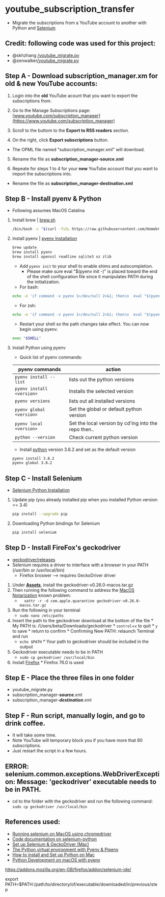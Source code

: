 # youtube_subscription_transfer
* Migrate the subscriptions from a YouTube account to another with Python and [Selenium](https://www.selenium.dev/selenium-ide/)


## Credit: following code was used for this project:
* @skhzhang [/youtube_migrate.py](https://gist.github.com/skhzhang/e12195917db5f6bf8c3e6b02cd6a4af2)
* @zenwalker[/youtube_migrate.py](https://gist.github.com/zenwalker/0037fff3be1fbdb889bb)


## Step A - Download subscription_manager.xm for old & new YouTube accounts:
1. Login into the **old** YouTube acount that you want to export the subscriptions from.

2. Go to the Manage Subscriptions page: [www.youtube.com/subscription_manager](https://www.youtube.com/subscription_manager)

3. Scroll to the buttom to the **Export to RSS readers** section.

4. On the right, click **Export subscriptions** button.
  * The OPML file named "subscription_manager.xml" will download.

5. Rename the file as **subscription_manager-source.xml**

6. Repeate for steps 1 to 4 for your **new** YouTube account that you want to import the subscriptions into.
  * Rename the file as **subscription_manager-destination.xml**

## Step B - Install pyenv & Python
* Following assumes MacOS Catalina
1. Install brew | [brew.sh](https://brew.sh/)
    ```bash
    /bin/bash -c "$(curl -fsSL https://raw.githubusercontent.com/Homebrew/install/master/install.sh)"
    ```

2. Install pyenv | [pyenv Installation](https://github.com/pyenv/pyenv#installation)
    ```bash
    brew update
    brew install pyenv
    brew install openssl readline sqlite3 xz zlib
    ```
    * Add `pyenv init` to your shell to enable shims and autocompletion.
      * Please make sure eval "$(pyenv init -)" is placed toward the end of the shell configuration file since it manipulates PATH during the initialization.
    * For bash:
    ```bash
    echo -e 'if command -v pyenv 1>/dev/null 2>&1; then\n  eval "$(pyenv init -)"\nfi' >> ~/.bash_profile
    ```
    * For zsh:
    ```zsh
    echo -e 'if command -v pyenv 1>/dev/null 2>&1; then\n  eval "$(pyenv init -)"\nfi' >> ~/.zshrc
    ```
    * Restart your shell so the path changes take effect. You can now begin using pyenv.
    ```bash
    exec "$SHELL"
    ```

3. Install Python using pyenv
    * Quick list of pyenv commands:

    | pyenv commands | action |
    |--|--|
    | `pyenv install --list` | lists out the python versions |
    | `pyenv install <version>` | Installs the selected version |
    | `pyenv versions` | lists out all installed versions|
    |  `pyenv global <version>` | Set the global or default python version |
    | `pyenv local <version>` | Set the local version by cd'ing into the repo then.. |
    | `python --version` | Check current python version |

    * Install [python](https://www.python.org/downloads/) version 3.8.2 and set as the default version
    ```bash
    pyenv install 3.8.2
    pyenv global 3.8.2
    ```

## Step C - Install Selenium
  * [Selenium Python Installation](https://selenium-python.readthedocs.io/installation.html)
  1. Update pip (you already installed pip when you installed Python version >= 3.4)
      ```bash
      pip install --upgrade pip
      ```
  2. Downloading Python bindings for Selenium
      ```bash
      pip install selenium
      ```

## Step D - Install FireFox's geckodriver
  * [geckodriver/releases](https://github.com/mozilla/geckodriver/releases)
  * Selenium requires a driver to interface with a browser in your PATH (/usr/bin or /usr/local/bin)
    * Firefox broswer --> requires GeckoDriver driver
  1. Under [**Assets**](https://github.com/mozilla/geckodriver/releases), install the geckodriver-v0.26.0-macos.tar.gz
  2. Then running the following command to address the [MacOS Notarization](https://firefox-source-docs.mozilla.org/testing/geckodriver/Notarization.html) known problem:
     * `  xattr -r -d com.apple.quarantine geckodriver-v0.26.0-macos.tar.gz`
  3. Run the following in your terminal
       * `sudo nano /etc/paths`
  4. Insert the path to the geckodriver download at the bottom of the file
    * My PATH is: /Users/beta/Downloads/geckodriver
    * `control`+`x` to quit
    * `y` to save
    * return to confirm
    * Confirming New PATH: relaunch Terminal and run
      * `echo $PATH`
    * Your path to geckodriver should be included in the output
  5. Geckodriver executable needs to be in PATH
     * `sudo cp geckodriver /usr/local/bin`
  6. Install [Firefox](https://www.mozilla.org/en-US/firefox/new/)
    * Firefox 76.0 is used

## Step E - Place the three files in one folder
  * youtube_migrate.py
  * subscription_manager-**source**.xml
  * subscription_manager-***destination***.xml

## Step F - Run script, manually login, and go to drink coffee.
  * It will take some time.
  * Note YouTube will temporary block you if you have more that 80 subscriptions.
  * Just restart the script in a few hours.

## ERROR: selenium.common.exceptions.WebDriverException: Message: 'geckodriver' executable needs to be in PATH.
* cd to the folder with the geckodriver and run the following command: `sudo cp geckodriver /usr/local/bin`


## References used:
* [Running selenium on MacOS using chromedriver](https://medium.com/@KelvinMwinuka/running-selenium-on-macos-using-chromedriver-96ef851282b5)
* [Code documentation on selenium-python](https://selenium-python.readthedocs.io/)
* [Set up Selenium & GeckoDriver \(Mac\)](https://medium.com/dropout-analytics/selenium-and-geckodriver-on-mac-b411dbfe61bc)
* [The Python virtual environment with Pyenv & Pipenv](https://dev.to/writingcode/the-python-virtual-environment-with-pyenv-pipenv-3mlo)
* [How to install and Set up Python on Mac](https://dev.to/brohittv/how-to-install-and-set-up-python-on-mac-29fd?signin=true)
* [Python Development on macOS with pyenv](https://medium.com/python-every-day/python-development-on-macos-with-pyenv-2509c694a808)

https://addons.mozilla.org/en-GB/firefox/addon/selenium-ide/


export PATH=$PATH:/path/to/directory/of/executable/downloaded/in/previous/step

